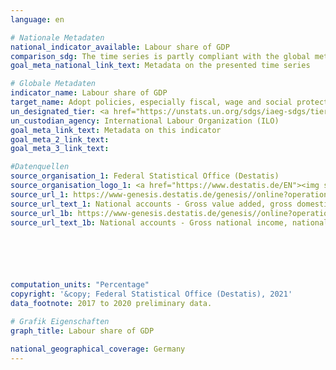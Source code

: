 ```yaml
---
language: en    

# Nationale Metadaten    
national_indicator_available: Labour share of GDP    
comparison_sdg: The time series is partly compliant with the global metadata.    
goal_meta_national_link_text: Metadata on the presented time series    

# Globale Metadaten    
indicator_name: Labour share of GDP    
target_name: Adopt policies, especially fiscal, wage and social protection policies, and progressively achieve greater equality    
un_designated_tier: <a href="https://unstats.un.org/sdgs/iaeg-sdgs/tier-classification/" title="Click here for more information on the UN tier classification."  target="_blank">Tier I</a>    
un_custodian_agency: International Labour Organization (ILO)    
goal_meta_link_text: Metadata on this indicator    
goal_meta_2_link_text:     
goal_meta_3_link_text:     

#Datenquellen
source_organisation_1: Federal Statistical Office (Destatis)
source_organisation_logo_1: <a href="https://www.destatis.de/EN"><img src="https://g205sdgs.github.io/sdg-indicators/public/OrgImgEn/destatis.png" alt="Logo destatis" style="height:60px; width:148px" /></a>
source_url_1: https://www-genesis.destatis.de/genesis//online?operation=table&code=81000-0001&bypass=true&language=en
source_url_text_1: National accounts - Gross value added, gross domestic product (nominal/price-adjusted) – GENESIS online 81000-0001
source_url_1b: https://www-genesis.destatis.de/genesis//online?operation=table&code=81000-0003&bypass=true&language=en
source_url_text_1b: National accounts - Gross national income, national income – GENESIS online 81000-0003





    
computation_units: "Percentage"    
copyright: '&copy; Federal Statistical Office (Destatis), 2021'    
data_footnote: 2017 to 2020 preliminary data.    

# Grafik Eigenschaften    
graph_title: Labour share of GDP    

national_geographical_coverage: Germany    
---
```


<span></span>